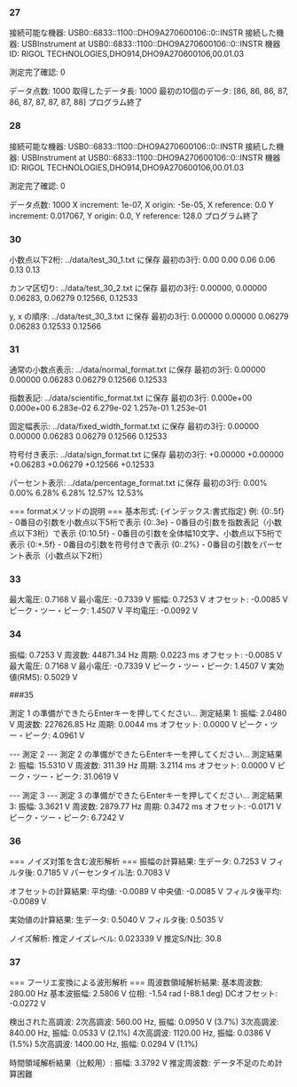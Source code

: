 ### 27
接続可能な機器:
USB0::6833::1100::DHO9A270600106::0::INSTR
接続した機器: USBInstrument at USB0::6833::1100::DHO9A270600106::0::INSTR
機器ID: RIGOL TECHNOLOGIES,DHO914,DHO9A270600106,00.01.03

測定完了確認: 0

データ点数: 1000
取得したデータ長: 1000
最初の10個のデータ: [86, 86, 86, 87, 86, 87, 87, 87, 87, 88]
プログラム終了

### 28

接続可能な機器:
USB0::6833::1100::DHO9A270600106::0::INSTR
接続した機器: USBInstrument at USB0::6833::1100::DHO9A270600106::0::INSTR
機器ID: RIGOL TECHNOLOGIES,DHO914,DHO9A270600106,00.01.03

測定完了確認: 0

データ点数: 1000
X increment: 1e-07, X origin: -5e-05, X reference: 0.0
Y increment: 0.017067, Y origin: 0.0, Y reference: 128.0
プログラム終了


### 30

小数点以下2桁: ../data/test_30_1.txt に保存
  最初の3行:
  0.00	0.00
  0.06	0.06
  0.13	0.13

カンマ区切り: ../data/test_30_2.txt に保存
  最初の3行:
  0.00000, 0.00000
  0.06283, 0.06279
  0.12566, 0.12533

y, x の順序: ../data/test_30_3.txt に保存
  最初の3行:
  0.00000	0.00000
  0.06279	0.06283
  0.12533	0.12566



### 31

通常の小数点表示: ../data/normal_format.txt に保存
  最初の3行:
  0.00000	0.00000
  0.06283	0.06279
  0.12566	0.12533

指数表記: ../data/scientific_format.txt に保存
  最初の3行:
  0.000e+00	0.000e+00
  6.283e-02	6.279e-02
  1.257e-01	1.253e-01

固定幅表示: ../data/fixed_width_format.txt に保存
  最初の3行:
     0.00000	   0.00000
     0.06283	   0.06279
     0.12566	   0.12533

符号付き表示: ../data/sign_format.txt に保存
  最初の3行:
  +0.00000	+0.00000
  +0.06283	+0.06279
  +0.12566	+0.12533

パーセント表示: ../data/percentage_format.txt に保存
  最初の3行:
  0.00%	0.00%
  6.28%	6.28%
  12.57%	12.53%

=== formatメソッドの説明 ===
基本形式: {インデックス:書式指定}
例:
  {0:.5f} - 0番目の引数を小数点以下5桁で表示
  {0:.3e} - 0番目の引数を指数表記（小数点以下3桁）で表示
  {0:10.5f} - 0番目の引数を全体幅10文字、小数点以下5桁で表示
  {0:+.5f} - 0番目の引数を符号付きで表示
  {0:.2%} - 0番目の引数をパーセント表示（小数点以下2桁）

### 33
最大電圧: 0.7168 V
最小電圧: -0.7339 V
振幅: 0.7253 V
オフセット: -0.0085 V
ピーク・ツー・ピーク: 1.4507 V
平均電圧: -0.0092 V

### 34

振幅: 0.7253 V
周波数: 44871.34 Hz
周期: 0.0223 ms
オフセット: -0.0085 V
最大電圧: 0.7168 V
最小電圧: -0.7339 V
ピーク・ツー・ピーク: 1.4507 V
実効値(RMS): 0.5029 V

###35 
 
測定 1 の準備ができたらEnterキーを押してください...
測定結果 1:
  振幅: 2.0480 V
  周波数: 227626.85 Hz
  周期: 0.0044 ms
  オフセット: 0.0000 V
  ピーク・ツー・ピーク: 4.0961 V

--- 測定 2 ---
測定 2 の準備ができたらEnterキーを押してください...
測定結果 2:
  振幅: 15.5310 V
  周波数: 311.39 Hz
  周期: 3.2114 ms
  オフセット: 0.0000 V
  ピーク・ツー・ピーク: 31.0619 V

--- 測定 3 ---
測定 3 の準備ができたらEnterキーを押してください...
測定結果 3:
  振幅: 3.3621 V
  周波数: 2879.77 Hz
  周期: 0.3472 ms
  オフセット: -0.0171 V
  ピーク・ツー・ピーク: 6.7242 V

### 36
=== ノイズ対策を含む波形解析 ===
振幅の計算結果:
  生データ: 0.7253 V
  フィルタ後: 0.7185 V
  パーセンタイル法: 0.7083 V

オフセットの計算結果:
  平均値: -0.0089 V
  中央値: -0.0085 V
  フィルタ後平均: -0.0089 V

実効値の計算結果:
  生データ: 0.5040 V
  フィルタ後: 0.5035 V

ノイズ解析:
  推定ノイズレベル: 0.023339 V
  推定S/N比: 30.8

### 37
=== フーリエ変換による波形解析 ===
周波数領域解析結果:
  基本周波数: 280.00 Hz
  基本波振幅: 2.5806 V
  位相: -1.54 rad (-88.1 deg)
  DCオフセット: -0.0272 V

検出された高調波:
  2次高調波: 560.00 Hz, 振幅: 0.0950 V (3.7%)
  3次高調波: 840.00 Hz, 振幅: 0.0533 V (2.1%)
  4次高調波: 1120.00 Hz, 振幅: 0.0386 V (1.5%)
  5次高調波: 1400.00 Hz, 振幅: 0.0294 V (1.1%)

時間領域解析結果（比較用）:
  振幅: 3.3792 V
  推定周波数: データ不足のため計算困難

